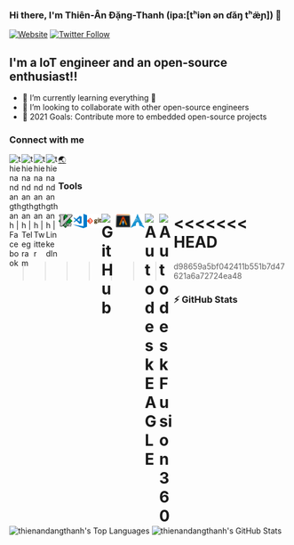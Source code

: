 ### Hi there, I'm Thiên-Ân Đặng-Thanh (ipa:[tʰiən ən ɗăŋ tʰæ̈ɲ]) 👋

[![Website](https://img.shields.io/website?label=thienandangthanh.com&style=for-the-badge&url=https%3A%2F%2Fthienandangthanh.com)][website]
[![Twitter Follow](https://img.shields.io/twitter/follow/TADT1909?color=1DA1F2&logo=twitter&style=for-the-badge)](https://twitter.com/intent/follow?original_referer=https%3A%2F%2Fgithub.com%2Fthienandangthanh&screen_name=TADT1909)

## I'm a IoT engineer and an open-source enthusiast!!

- 🌱 I’m currently learning everything 🤣
- 👯 I’m looking to collaborate with other open-source engineers
- 🥅 2021 Goals: Contribute more to embedded open-source projects

### Connect with me

[🌏][website]
[<img align="left" alt="thienandangthanh | Facebook" width="22px" src="https://facebookbrand.com/wp-content/uploads/2019/04/f_logo_RGB-Hex-Blue_512.png" />][facebook]
[<img align="left" alt="thienandangthanh | Telegram" width="22px" src="https://upload.wikimedia.org/wikipedia/commons/8/82/Telegram_logo.svg" />][telegram]
[<img align="left" alt="thienandangthanh | Twitter" width="22px" src="https://upload.wikimedia.org/wikipedia/en/6/60/Twitter_Logo_as_of_2021.svg" />][twitter]
[<img align="left" alt="thienandangthanh | LinkedIn" width="22px" src="https://content.linkedin.com/content/dam/me/business/en-us/amp/brand-site/v2/bg/LI-Bug.svg.original.svg" />][linkedin]

### Tools

[<img align="left" alt="Vim" width="26px" src="https://raw.githubusercontent.com/github/explore/80688e429a7d4ef2fca1e82350fe8e3517d3494d/topics/vim/vim.png" />][vimTopic]
[<img align="left" alt="Visual Studio Code" width="26px" src="https://raw.githubusercontent.com/github/explore/80688e429a7d4ef2fca1e82350fe8e3517d3494d/topics/visual-studio-code/visual-studio-code.png" />][VSCodeTopic]
[<img align="left" alt="Git" width="26px" src="https://raw.githubusercontent.com/github/explore/80688e429a7d4ef2fca1e82350fe8e3517d3494d/topics/git/git.png" />][gitTopic]
[<img align="left" alt="GitHub" width="26px" src="https://cdn.jsdelivr.net/npm/simple-icons@v3/icons/github.svg" />][GitHubTopic]
[<img align="left" alt="Alacritty" width="26px" src="https://raw.githubusercontent.com/alacritty/alacritty/master/extra/logo/compat/alacritty-term%2Bscanlines.png" />][Alacritty]
[<img align="left" alt="Arch Linux" width="26px" src="https://raw.githubusercontent.com/github/explore/7b8474be525e3f210d3c8d60a32beca4bfc2895b/topics/archlinux/archlinux.png" />][ArchLinux]
[<img align="left" alt="Autodesk EAGLE" width="26px" src="https://yt3.ggpht.com/ytc/AKedOLRs6t9k8adI1DVVHWAI9vMY2DW8PvseQHIU51GoRg=s900-c-k-c0x00ffffff-no-rj" />][EAGLE]
[<img align="left" alt="Autodesk Fusion 360" width="26px" src="https://yt3.ggpht.com/ytc/AKedOLR41GG19WDEXCUQiHM3seqC6td75PjcVWAIECwyzA=s900-c-k-c0x00ffffff-no-rj" />][Fusion]
<<<<<<< HEAD
<br />
=======
>>>>>>> d98659a5bf042411b551b7d47621a6a72724ea48

### ⚡ GitHub Stats

<img align="center" alt="thienandangthanh's Top Languages" src="https://github-readme-stats.vercel.app/api/top-langs/?username=thienandangthanh&hide=html,css&layout=compact" />
<img align="center" alt="thienandangthanh's GitHub Stats" src="https://github-readme-stats.vercel.app/api?username=thienandangthanh&show_icons=true&hide_border=true&count_private=true" />

[website]: https://www.thienandangthanh.com
[twitter]: https://twitter.com/TADT1909
[linkedin]: https://linkedin.com/in/thienandangthanh
[facebook]: https://facebook.com/thienandangthanh
[telegram]: https://t.me/thienandangthanh
[vimTopic]: https://github.com/topics/vim
[VSCodeTopic]: https://github.com/topics/visual-studio-code
[gitTopic]: https://github.com/topics/git
[GitHubTopic]: https://github.com/topics/github
[ArchLinux]: https://github.com/topics/archlinux
[Alacritty]: https://github.com/alacritty/alacritty
[EAGLE]: https://www.autodesk.com/products/eagle/overview
[Fusion]: https://www.autodesk.com/products/fusion-360/overview